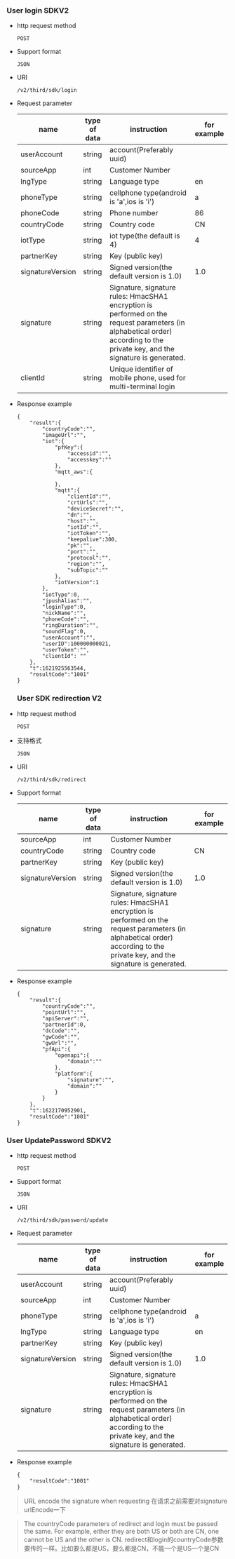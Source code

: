 ### User login SDKV2

- http request method
    ```
    POST
    ```
    
- Support format
    ```
    JSON
    ```
    
- URI
    ```
    /v2/third/sdk/login
    ```
    
- Request parameter

   | name | type of data | instruction | for example |
   | ------ | ------ | ------ | ------ |
   | userAccount | string | account(Preferably uuid) |  |
   | sourceApp | int | Customer Number |  |
   | lngType | string | Language type | en |
   | phoneType | string | cellphone type(android is 'a',ios is 'i') | a |
   | phoneCode | string | Phone number | 86 |
   | countryCode | string | Country code | CN |
   | iotType | string | iot type(the default is 4) | 4 |
   | partnerKey | string | Key (public key) |  |
   | signatureVersion | string | Signed version(the default version is 1.0) | 1.0 |
   | signature | string | Signature, signature rules: HmacSHA1 encryption is performed on the request parameters (in alphabetical order) according to the private key, and the signature is generated.| |
   | clientId | string | Unique identifier of mobile phone, used for multi-terminal login | |
   
- Response example
    ```
    {
        "result":{
            "countryCode":"",
            "imageUrl":"",
            "iot":{
                "pfKey":{
                    "accessid":"",
                    "accesskey":""
                },
                "mqtt_aws":{
    
                },
                "mqtt":{
                    "clientId":"",
                    "crtUrls":"",
                    "deviceSecret":"",
                    "dn":"",
                    "host":"",
                    "iotId":"",
                    "iotToken":"",
                    "keepalive":300,
                    "pk":"",
                    "port":"",
                    "protocol":"",
                    "region":"",
                    "subTopic":""
                },
                "iotVersion":1
            },
            "iotType":0,
            "jpushAlias":"",
            "loginType":0,
            "nickName":"",
            "phoneCode":"",
            "ringDuration":"",
            "soundFlag":0,
            "userAccount":"",
            "userID":100000000021,
            "userToken":"",
            "clientId": ""
        },
        "t":1621925563544,
        "resultCode":"1001"
    }
    ```

    
    ### User SDK redirection V2
    
 - http request method
     ```
     POST
     ```
     
 - 支持格式
     ```
     JSON
     ```
     
 - URI
     ```
     /v2/third/sdk/redirect
     ```
     
 - Support format

    | name | type of data | instruction | for example |
    | ------ | ------ | ------ | ------ |
    | sourceApp | int | Customer Number |  |
    | countryCode | string | Country code | CN |
    | partnerKey | string | Key (public key) |  |
    | signatureVersion | string | Signed version(the default version is 1.0) | 1.0 |
    | signature | string | Signature, signature rules: HmacSHA1 encryption is performed on the request parameters (in alphabetical order) according to the private key, and the signature is generated.| |
    
 - Response example
     ```
     {
         "result":{
             "countryCode":"",
             "pointUrl":"",
             "apiServer":"",
             "partnerId":0,
             "dcCode":"",
             "gwCode":"",
             "gwUrl":"",
             "pfApi":{
                 "openapi":{
                     "domain":""
                 },
                 "platform":{
                     "signature":"",
                     "domain":""
                 }
             }
         },
         "t":1622170952901,
         "resultCode":"1001"
     }
     ```
### User UpdatePassword SDKV2

- http request method
    ```
    POST
    ```
    
- Support format
    ```
    JSON
    ```
    
- URI
    ```
    /v2/third/sdk/password/update
    ```
    
- Request parameter

   | name | type of data | instruction | for example |
   | ------ | ------ | ------ | ------ |
   | userAccount | string | account(Preferably uuid) |  |
   | sourceApp | int | Customer Number |  |
   | phoneType | string | cellphone type(android is 'a',ios is 'i') | a |
   | lngType | string | Language type | en |
   | partnerKey | string | Key (public key) |  |
   | signatureVersion | string | Signed version(the default version is 1.0) | 1.0 |
   | signature | string | Signature, signature rules: HmacSHA1 encryption is performed on the request parameters (in alphabetical order) according to the private key, and the signature is generated.| |
   
- Response example
    ```
    {
        "resultCode":"1001"
    }
    ```


> URL encode the signature when requesting
> 在请求之前需要对signature urlEncode一下

> The countryCode parameters of redirect and login must be passed the same. For example, either they are both US or both are CN, one cannot be US and the other is CN.
> redirect和login的countryCode参数要传的一样。比如要么都是US，要么都是CN，不能一个是US一个是CN